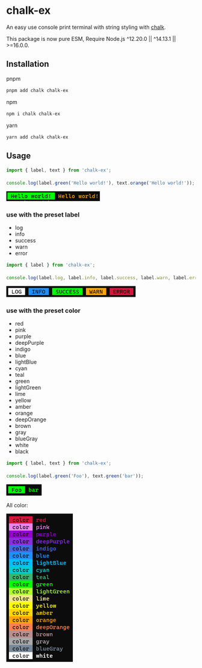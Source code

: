 # chalk-ex

An easy use console print terminal with string styling with [chalk](https://github.com/chalk/chalk).

This package is now pure ESM, Require Node.js ^12.20.0 || ^14.13.1 || >=16.0.0.

## Installation

pnpm

```bash
pnpm add chalk chalk-ex
```

npm

```bash
npm i chalk chalk-ex
```

yarn

```bash
yarn add chalk chalk-ex
```

## Usage

```javascript
import { label, text } from 'chalk-ex';

console.log(label.green('Hello world!'), text.orange('Hello world!'));
```

![](https://raw.githubusercontent.com/HaolinHom/pic-go-bag/std-terminal-logger/usage-hello-world.png)

### use with the preset label

* log
* info
* success
* warn
* error

```javascript
import { label } from 'chalk-ex';

console.log(label.log, label.info, label.success, label.warn, label.error);
```

![](https://raw.githubusercontent.com/HaolinHom/pic-go-bag/std-terminal-logger/usage-default-label.png)

### use with the preset color

* red
* pink
* purple
* deepPurple
* indigo
* blue
* lightBlue
* cyan
* teal
* green
* lightGreen
* lime
* yellow
* amber
* orange
* deepOrange
* brown
* gray
* blueGray
* white
* black

```javascript
import { label, text } from 'chalk-ex';

console.log(label.green('Foo'), text.green('bar'));
```

![](https://raw.githubusercontent.com/HaolinHom/pic-go-bag/std-terminal-logger/usage-label-text.png)

All color:

![](https://raw.githubusercontent.com/HaolinHom/pic-go-bag/std-terminal-logger/usage-all-color.png)
